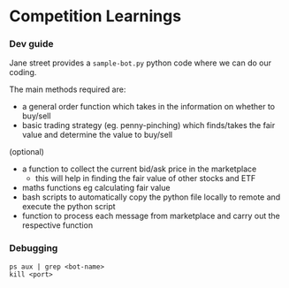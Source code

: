 # Competition Learnings

### Dev guide

Jane street provides a `sample-bot.py` python code where we can do our coding.

The main methods required are:

- a general order function which takes in the information on whether to buy/sell
- basic trading strategy (eg. penny-pinching) which finds/takes the fair value and determine the value to buy/sell

(optional)

- a function to collect the current bid/ask price in the marketplace
  - this will help in finding the fair value of other stocks and ETF
- maths functions eg calculating fair value
- bash scripts to automatically copy the python file locally to remote and execute the python script
- function to process each message from marketplace and carry out the respective function

### Debugging

`ps aux | grep <bot-name>`  
`kill <port>`

